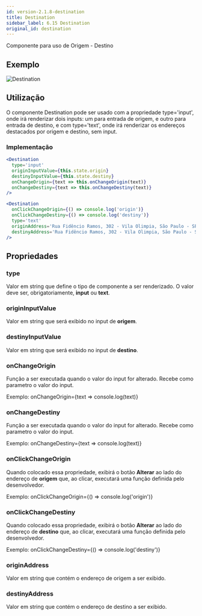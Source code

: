 ```yaml
---
id: version-2.1.8-destination
title: Destination
sidebar_label: 6.15 Destination
original_id: destination
---
```


Componente para uso de Origem - Destino

## Exemplo

![Destination](assets/images_components/v2.0.0/destination.png)

## Utilização

O componente Destination pode ser usado com a propriedade type='input', onde irá renderizar dois inputs: um para entrada de origem, e outro para entrada de destino, e com type='text', onde irá renderizar os endereços destacados por origem e destino, sem input.

### Implementação

```jsx harmony
<Destination
  type='input'
  originInputValue={this.state.origin}
  destinyInputValue={this.state.destiny}
  onChangeOrigin={text => this.onChangeOrigin(text)}
  onChangeDestiny={text => this.onChangeDestiny(text)}
/>

<Destination
  onClickChangeOrigin={() => console.log('origin')}
  onClickChangeDestiny={() => console.log('destiny')}
  type='text'
  originAddress='Rua Fidêncio Ramos, 302 - Vila Olimpia, São Paulo - SP, 04551-010'
  destinyAddress='Rua Fidêncio Ramos, 302 - Vila Olimpia, São Paulo - SP, 04551-010'
/>
```

## Propriedades

### type

Valor em string que define o tipo de componente a ser renderizado. O valor deve ser, obrigatoriamente, **input** ou **text**.

### originInputValue

Valor em string que será exibido no input de **origem**.

### destinyInputValue

Valor em string que será exibido no input de **destino**.

### onChangeOrigin

Função a ser executada quando o valor do input for alterado. Recebe como parametro o valor do input.

Exemplo:
onChangeOrigin={text => console.log(text)}

### onChangeDestiny

Função a ser executada quando o valor do input for alterado. Recebe como parametro o valor do input.

Exemplo:
onChangeDestiny={text => console.log(text)}

### onClickChangeOrigin

Quando colocado essa propriedade, exibirá o botão **Alterar** ao lado do endereço de **origem** que, ao clicar, executará uma função definida pelo desenvolvedor.

Exemplo:
onClickChangeOrigin={() => console.log('origin')}

### onClickChangeDestiny

Quando colocado essa propriedade, exibirá o botão **Alterar** ao lado do endereço de **destino** que, ao clicar, executará uma função definida pelo desenvolvedor.

Exemplo:
onClickChangeDestiny={() => console.log('destiny')}

### originAddress

Valor em string que contém o endereço de origem a ser exibido.

### destinyAddress

Valor em string que contém o endereço de destino a ser exibido.
